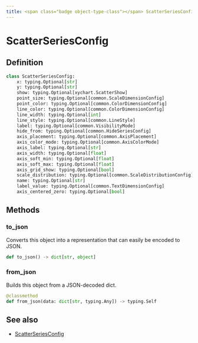 ```yaml
---
title: <span class="badge object-type-class"></span> ScatterSeriesConfig
---
```

# <span class="badge object-type-class"></span> ScatterSeriesConfig

## Definition

```python
class ScatterSeriesConfig:
    x: typing.Optional[str]
    y: typing.Optional[str]
    show: typing.Optional[xychart.ScatterShow]
    point_size: typing.Optional[common.ScaleDimensionConfig]
    point_color: typing.Optional[common.ColorDimensionConfig]
    line_color: typing.Optional[common.ColorDimensionConfig]
    line_width: typing.Optional[int]
    line_style: typing.Optional[common.LineStyle]
    label: typing.Optional[common.VisibilityMode]
    hide_from: typing.Optional[common.HideSeriesConfig]
    axis_placement: typing.Optional[common.AxisPlacement]
    axis_color_mode: typing.Optional[common.AxisColorMode]
    axis_label: typing.Optional[str]
    axis_width: typing.Optional[float]
    axis_soft_min: typing.Optional[float]
    axis_soft_max: typing.Optional[float]
    axis_grid_show: typing.Optional[bool]
    scale_distribution: typing.Optional[common.ScaleDistributionConfig]
    name: typing.Optional[str]
    label_value: typing.Optional[common.TextDimensionConfig]
    axis_centered_zero: typing.Optional[bool]
```
## Methods

### <span class="badge object-method"></span> to_json

Converts this object into a representation that can easily be encoded to JSON.

```python
def to_json() -> dict[str, object]
```

### <span class="badge object-method"></span> from_json

Builds this object from a JSON-decoded dict.

```python
@classmethod
def from_json(data: dict[str, typing.Any]) -> typing.Self
```

## See also

 * <span class="badge builder"></span> [ScatterSeriesConfig](./builder-ScatterSeriesConfig.md)
